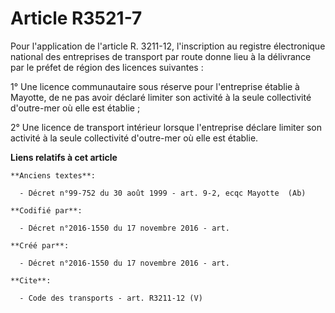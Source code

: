 # Article R3521-7

Pour l'application de l'article R. 3211-12, l'inscription au registre électronique national des entreprises de transport par
route donne lieu à la délivrance par le préfet de région des licences suivantes : 

1° Une licence communautaire sous réserve pour l'entreprise établie à Mayotte, de ne pas avoir déclaré limiter son activité à
la seule collectivité d'outre-mer où elle est établie ; 

2° Une licence de transport intérieur lorsque l'entreprise déclare limiter son activité à la seule collectivité d'outre-mer
où elle est établie.

**Liens relatifs à cet article**

	**Anciens textes**:

	  - Décret n°99-752 du 30 août 1999 - art. 9-2, ecqc Mayotte  (Ab)

	**Codifié par**:

	  - Décret n°2016-1550 du 17 novembre 2016 - art.

	**Créé par**:

	  - Décret n°2016-1550 du 17 novembre 2016 - art.

	**Cite**:

	  - Code des transports - art. R3211-12 (V)
